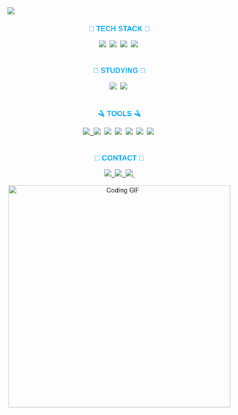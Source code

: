 <!-- 페이지 상단의 캡슐형 헤더 이미지를 추가 -->
<img src="https://capsule-render.vercel.app/api?type=wave&color=00aaff&height=300&section=header&text=Hi%20Teosee3&fontSize=90&fontColor=FFFFFF" />

<!-- 기술 스택 섹션 제목 가운데 정렬 -->
<h3 align="center" style="color: #00aaff; font-family: 'Arial', sans-serif;">🌈 TECH STACK 🌈</h3>
<!-- 기술 스택 아이콘들 가운데 정렬 -->
<div align="center">
  <!-- C 아이콘 -->
  <img src="https://img.shields.io/badge/C-FFFFFF.svg?style=for-the-badge&logo=c&logoColor=00aaff" />&nbsp
  <!-- C++ 아이콘 -->
  <img src="https://img.shields.io/badge/C++-FFFFFF.svg?style=for-the-badge&logo=c%2B%2B&logoColor=00aaff" />&nbsp
  <!-- C# 아이콘 -->
  <img src="https://img.shields.io/badge/C%23-FFFFFF.svg?style=for-the-badge&logo=c-sharp&logoColor=00aaff" />&nbsp
  <!-- Python 아이콘 -->
  <img src="https://img.shields.io/badge/python-FFFFFF?style=for-the-badge&logo=python&logoColor=00aaff" />&nbsp
</div>
<br>

<!-- 공부중인 기술 섹션 제목 가운데 정렬 -->
<h3 align="center" style="color: #00aaff; font-family: 'Arial', sans-serif;">💫 STUDYING 💫</h3>
<!-- 공부중인 기술 아이콘들 가운데 정렬 -->
<div align="center">
  <!-- MySQL 아이콘 -->
  <img src="https://img.shields.io/badge/MySQL-FFFFFF.svg?style=for-the-badge&logo=mysql&logoColor=00aaff" />&nbsp
  <!-- Linux 아이콘 -->
  <img src="https://img.shields.io/badge/Linux-FFFFFF.svg?style=for-the-badge&logo=linux&logoColor=00aaff" />&nbsp
</div>

<br>

<!-- 도구 섹션 제목 가운데 정렬 -->
<h3 align="center" style="color: #00aaff; font-family: 'Arial', sans-serif;">🪒 TOOLS 🪒</h3>
<!-- 도구 아이콘들 가운데 정렬 -->
<div align="center">
  <!-- Git 아이콘 -->
  <a href="https://github.com/teosee3?tab=repositories">
    <img src="https://img.shields.io/badge/git-FFFFFF.svg?style=for-the-badge&logo=git&logoColor=00aaff" />&nbsp
  </a>
  <!-- Github 아이콘 -->
  <img src="https://img.shields.io/badge/github-FFFFFF.svg?style=for-the-badge&logo=github&logoColor=00aaff" />&nbsp
  <!-- Visual Studio 아이콘 -->
  <img src="https://img.shields.io/badge/Visual%20Studio-FFFFFF.svg?style=for-the-badge&logo=visual%20studio&logoColor=00aaff" />&nbsp
  <!-- Visual Basic 아이콘 -->
  <img src="https://img.shields.io/badge/Visual%20Basic-FFFFFF.svg?style=for-the-badge&logo=visual%20studio&logoColor=00aaff" />&nbsp
  <!-- RadStudio 아이콘 -->
  <img src="https://img.shields.io/badge/RadStudio-FFFFFF.svg?style=for-the-badge&logo=rad-studio&logoColor=00aaff" />&nbsp
  <!-- Bitbucket 아이콘 -->
  <img src="https://img.shields.io/badge/Bitbucket-FFFFFF.svg?style=for-the-badge&logo=bitbucket&logoColor=00aaff" />&nbsp
  <!-- MySQL Workbench 아이콘 -->
  <img src="https://img.shields.io/badge/MySQL%20Workbench-FFFFFF.svg?style=for-the-badge&logo=mysql&logoColor=00aaff" />&nbsp
</div>

<br>

<!-- 연락처 섹션 제목 가운데 정렬 -->
<h3 align="center" style="color: #00aaff; font-family: 'Arial', sans-serif;">💌 CONTACT 💌</h3>
<!-- 연락처 아이콘들 가운데 정렬 -->
<div align="center">
  <!-- 블로그 아이콘 -->
  <a href="https://teosee3.tistory.com/">
    <img src="https://img.shields.io/badge/Teosee%20Blog-FFFFFF?style=for-the-badge&logo=blog&logoColor=00aaff" />&nbsp
  </a>
  <!-- 이메일 아이콘 -->
  <a href="mailto:teosee3@gmail.com">
    <img src="https://img.shields.io/badge/teosee3@gmail.com-FFFFFF?style=for-the-badge&logo=gmail&logoColor=00aaff"/>&nbsp
  </a>
  <!-- Github 아이콘 -->
  <a href="https://github.com/teosee3/cover_letter">
    <img src="https://img.shields.io/badge/Github-FFFFFF?style=for-the-badge&logo=github&logoColor=00aaff" />&nbsp
  </a>
</div>
<br>

<!-- 센스 있는 gif 추가 -->
<div align="center">
  <img src="https://media.giphy.com/media/l0HUpt2s9Pclgt9Vm/giphy.gif" alt="Coding GIF" width="500" />
</div>
